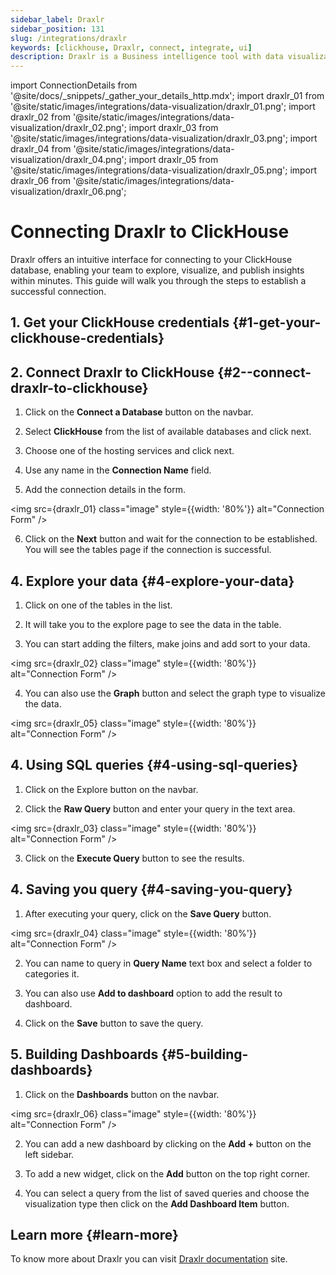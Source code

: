 ```yaml
---
sidebar_label: Draxlr
sidebar_position: 131
slug: /integrations/draxlr
keywords: [clickhouse, Draxlr, connect, integrate, ui]
description: Draxlr is a Business intelligence tool with data visualization and analytics.
---
```

import ConnectionDetails from '@site/docs/_snippets/_gather_your_details_http.mdx';
import draxlr_01 from '@site/static/images/integrations/data-visualization/draxlr_01.png';
import draxlr_02 from '@site/static/images/integrations/data-visualization/draxlr_02.png';
import draxlr_03 from '@site/static/images/integrations/data-visualization/draxlr_03.png';
import draxlr_04 from '@site/static/images/integrations/data-visualization/draxlr_04.png';
import draxlr_05 from '@site/static/images/integrations/data-visualization/draxlr_05.png';
import draxlr_06 from '@site/static/images/integrations/data-visualization/draxlr_06.png';


# Connecting Draxlr to ClickHouse

Draxlr offers an intuitive interface for connecting to your ClickHouse database, enabling your team to explore, visualize, and publish insights within minutes. This guide will walk you through the steps to establish a successful connection.


## 1. Get your ClickHouse credentials {#1-get-your-clickhouse-credentials}
<ConnectionDetails />

## 2.  Connect Draxlr to ClickHouse {#2--connect-draxlr-to-clickhouse}

1. Click on the **Connect a Database** button on the navbar.

2. Select **ClickHouse** from the list of available databases and click next.

3. Choose one of the hosting services and click next.

4. Use any name in the **Connection Name** field.

5. Add the connection details in the form.

  <img src={draxlr_01} class="image" style={{width: '80%'}}  alt="Connection Form" />

6. Click on the **Next** button and wait for the connection to be established. You will see the tables page if the connection is successful.

## 4. Explore your data {#4-explore-your-data}

1. Click on one of the tables in the list.

2. It will take you to the explore page to see the data in the table.

3. You can start adding the filters, make joins and add sort to your data.

  <img src={draxlr_02} class="image" style={{width: '80%'}}  alt="Connection Form" />

4. You can also use the **Graph** button and select the graph type to visualize the data.

  <img src={draxlr_05} class="image" style={{width: '80%'}}  alt="Connection Form" />


## 4. Using SQL queries {#4-using-sql-queries}

1. Click on the Explore button on the navbar.

2. Click the **Raw Query** button and enter your query in the text area.

  <img src={draxlr_03} class="image" style={{width: '80%'}}  alt="Connection Form" />

3. Click on the **Execute Query** button to see the results.


## 4. Saving you query {#4-saving-you-query}

1. After executing your query, click on the **Save Query** button.

  <img src={draxlr_04} class="image" style={{width: '80%'}}  alt="Connection Form" />

2. You can name to query in **Query Name** text box and select a folder to categories it.

3. You can also use **Add to dashboard** option to add the result to dashboard.

4. Click on the **Save** button to save the query.


## 5. Building Dashboards {#5-building-dashboards}

1. Click on the **Dashboards** button on the navbar.

  <img src={draxlr_06} class="image" style={{width: '80%'}}  alt="Connection Form" />

2. You can add a new dashboard by clicking on the **Add +** button on the left sidebar.

3. To add a new widget, click on the **Add** button on the top right corner.

4. You can select a query from the list of saved queries and choose the visualization type then click on the **Add Dashboard Item** button.

## Learn more {#learn-more}
To know more about Draxlr you can visit [Draxlr documentation](https://draxlr.notion.site/draxlr/Draxlr-Docs-d228b23383f64d00a70836ff9643a928) site.
